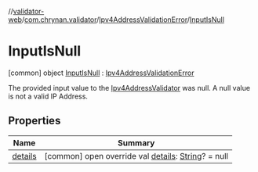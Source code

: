 //[validator-web](../../../../index.md)/[com.chrynan.validator](../../index.md)/[Ipv4AddressValidationError](../index.md)/[InputIsNull](index.md)



# InputIsNull  
 [common] object [InputIsNull](index.md) : [Ipv4AddressValidationError](../index.md)

The provided input value to the [Ipv4AddressValidator](../../-ipv4-address-validator/index.md) was null. A null value is not a valid IP Address.

   


## Properties  
  
|  Name |  Summary | 
|---|---|
| <a name="com.chrynan.validator/Ipv4AddressValidationError.InputIsNull/details/#/PointingToDeclaration/"></a>[details](index.md#%5Bcom.chrynan.validator%2FIpv4AddressValidationError.InputIsNull%2Fdetails%2F%23%2FPointingToDeclaration%2F%5D%2FProperties%2F164174828)| <a name="com.chrynan.validator/Ipv4AddressValidationError.InputIsNull/details/#/PointingToDeclaration/"></a> [common] open override val [details](index.md#%5Bcom.chrynan.validator%2FIpv4AddressValidationError.InputIsNull%2Fdetails%2F%23%2FPointingToDeclaration%2F%5D%2FProperties%2F164174828): [String](https://kotlinlang.org/api/latest/jvm/stdlib/kotlin/-string/index.html)? = null   <br>|

